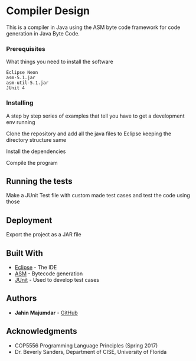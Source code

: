 # Compiler Design

This is a compiler in Java using the ASM byte code framework for code generation in Java Byte Code.

### Prerequisites

What things you need to install the software

```
Eclipse Neon
asm-5.1.jar
asm-util-5.1.jar
JUnit 4
```

### Installing

A step by step series of examples that tell you have to get a development env running

Clone the repository and add all the java files to Eclipse keeping the directory structure same


Install the dependencies

Compile the program

## Running the tests

Make a JUnit Test file with custom made test cases and test the code using those

## Deployment

Export the project as a JAR file

## Built With

* [Eclipse](https://eclipse.org/) - The IDE
* [ASM](http://asm.ow2.org/) - Bytecode generation
* [JUnit](http://junit.org/junit4/) - Used to develop test cases

## Authors

* **Jahin Majumdar** - [GitHub](https://github.com/jahin07)

## Acknowledgments

* COP5556 Programming Language Principles (Spring 2017)
* Dr. Beverly Sanders, Department of CISE, University of Florida

